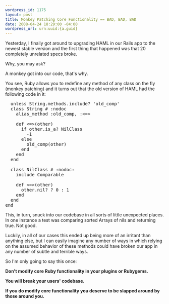 ```yaml
--- 
wordpress_id: 1175
layout: post
title: Monkey Patching Core Functionality == BAD, BAD, BAD
date: 2008-04-24 18:29:00 -04:00
wordpress_url: urn:uuid:{a.guid}
---
```

<p>Yesterday, I finally got around to upgrading HAML in our Rails app to the newest stable version and the first thing that happened was that 20 completely unrelated specs broke.</p>

<p>Why, you may ask?</p>

<p>A monkey got into our code, that's why.</p>

<p>You see, Ruby allows you to redefine any method of any class on the fly (monkey patching) and it turns out that the old version of HAML had the following code in it:</p>

<pre>
  unless String.methods.include? 'old_comp'
  class String # :nodoc
    alias_method :old_comp, :<=>

    def <=>(other)
      if other.is_a? NilClass
        -1
      else
        old_comp(other)
      end
    end
  end

  class NilClass # :nodoc:
    include Comparable

    def <=>(other)
      other.nil? ? 0 : 1
    end
  end
end
</pre>

<p>This, in turn, snuck into our codebase in all sorts of little unexpected places.  In one instance a test was comparing sorted Arrays of nils and returning true.  Not good.</p>

<p>Luckily, in all of our cases this ended up being more of an irritant than anything else, but I can easily imagine any number of ways in which relying on the assumed behavior of these methods could have broken our app in any number of subtle and terrible ways.</p>

<p>So I'm only going to say this once:</p>

<p><strong>Don't modify core Ruby functionality in your plugins or Rubygems.</strong> </p>

<p><strong>You will break your users' codebase.</strong></p>

<p><strong>If you do modify core functionality you deserve to be slapped around by those around you.</strong></p>
